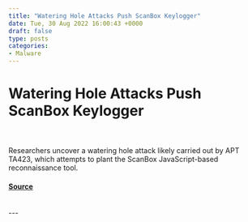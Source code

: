 ```yaml
---
title: "Watering Hole Attacks Push ScanBox Keylogger"
date: Tue, 30 Aug 2022 16:00:43 +0000
draft: false
type: posts
categories: 
- Malware
---
```

# Watering Hole Attacks Push ScanBox Keylogger

<br/>

<br/>
Researchers uncover a watering hole attack likely carried out by APT TA423, which attempts to plant the ScanBox JavaScript-based reconnaissance tool.

#### [Source](https://threatpost.com/watering-hole-attacks-push-scanbox-keylogger/180490/)

<br/>
---
